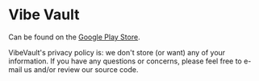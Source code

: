 # Vibe Vault

Can be found on the [Google Play Store](https://play.google.com/store/apps/details?id=com.code.vibevault&hl=en).

VibeVault's privacy policy is: we don't store (or want) any of your information.  If you have any questions or concerns, please feel free to e-mail us and/or review our source code.
